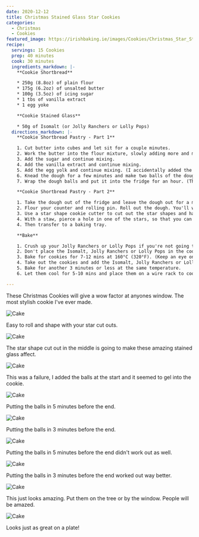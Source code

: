 ```yaml
---
date: 2020-12-12
title: Christmas Stained Glass Star Cookies
categories:
  - Christmas
  - Cookies
featured_image: https://irishbaking.ie/images/Cookies/Christmas_Star_Stained_Glass_Cookies/Image_8.jpg
recipe:
  servings: 15 Cookies
  prep: 40 minutes
  cook: 30 minutes
  ingredients_markdown: |-
    **Cookie Shortbread**

    * 250g (8.8oz) of plain flour
    * 175g (6.2oz) of unsalted butter
    * 100g (3.5oz) of icing sugar
    * 1 tbs of vanilla extract
    * 1 egg yoke

    **Cookie Stained Glass**

    * 50g of Isomalt (or Jolly Ranchers or Lolly Pops)
  directions_markdown: |-
    **Cookie Shortbread Pastry - Part 1**

    1. Cut butter into cubes and let sit for a couple minutes.
    2. Work the butter into the flour mixture, slowly adding more and more softened butter cubes. Best thing to do is with clean hands to squish the flour and butter together with your thumbs and fingers. Keep going till it all looks incorporated.
    3. Add the sugar and continue mixing.
    4. Add the vanilla extract and continue mixing.
    5. Add the egg yolk and continue mixing. (I accidentally added the whole egg and it still work out great)
    6. Knead the dough for a few minutes and make two balls of the dough.
    7. Wrap the dough balls and put it into the fridge for an hour. (This will last for longer but after maybe two days it'll be more difficult to roll out)

    **Cookie Shortbread Pastry - Part 2**

    1. Take the dough out of the fridge and leave the dough out for a minimum of 15 mins.
    2. Flour your counter and rolling pin. Roll out the dough. You'll want it to be about 2mm thick.
    3. Use a star shape cookie cutter to cut out the star shapes and have star shaped holes in the middle.
    4. With a staw, pierce a hole in one of the stars, so that you can put string through it later.
    4. Then transfer to a baking tray.

    **Bake**

    1. Crush up your Jolly Ranchers or Lolly Pops if you're not going to be using Isomalt.
    2. Don't place the Isomalt, Jolly Ranchers or Lolly Pops in the cookie holes just yet.
    3. Bake for cookies for 7-12 mins at 160°C (320°F). (Keep an eye on them to get make sure they're all the same color)
    4. Take out the cookies and add the Isomalt, Jolly Ranchers or Lolly Pops in the center of the cookies.
    5. Bake for another 3 minutes or less at the same temperature.	
    6. Let them cool for 5-10 mins and place them on a wire rack to cool more. The Isomalt will be difficult to remove from the baking tray straight away.

---
```

These Christmas Cookies will give a wow factor at anyones window. The most stylish cookie I've ever made.

![Cake](https://irishbaking.ie/images/Cookies/Christmas_Star_Stained_Glass_Cookies/Image_1.jpg)

Easy to roll and shape with your star cut outs.

![Cake](https://irishbaking.ie/images/Cookies/Christmas_Star_Stained_Glass_Cookies/Image_2.jpg)

The star shape cut out in the middle is going to make these amazing stained glass affect.

![Cake](https://irishbaking.ie/images/Cookies/Christmas_Star_Stained_Glass_Cookies/Image_3.jpg)

This was a failure, I added the balls at the start and it seemed to gel into the cookie. 

![Cake](https://irishbaking.ie/images/Cookies/Christmas_Star_Stained_Glass_Cookies/Image_4.jpg)

Putting the balls in 5 minutes before the end.

![Cake](https://irishbaking.ie/images/Cookies/Christmas_Star_Stained_Glass_Cookies/Image_5.jpg)

Putting the balls in 3 minutes before the end.

![Cake](https://irishbaking.ie/images/Cookies/Christmas_Star_Stained_Glass_Cookies/Image_6.jpg)

Putting the balls in 5 minutes before the end didn't work out as well.

![Cake](https://irishbaking.ie/images/Cookies/Christmas_Star_Stained_Glass_Cookies/Image_7.jpg)

Putting the balls in 3 minutes before the end worked out way better.

![Cake](https://irishbaking.ie/images/Cookies/Christmas_Star_Stained_Glass_Cookies/Image_8.jpg)

This just looks amazing. Put them on the tree or by the window. People will be amazed.

![Cake](https://irishbaking.ie/images/Cookies/Christmas_Star_Stained_Glass_Cookies/Image_9.jpg)

Looks just as great on a plate!
